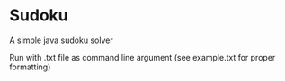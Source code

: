 # Sudoku
A simple java sudoku solver

Run with .txt file as command line argument (see example.txt for proper formatting)
